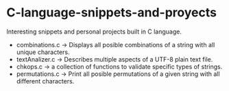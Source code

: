 # C-language-snippets-and-proyects
Interesting snippets and personal projects built in C language.

- combinations.c -> Displays all posible combinations of a string with all unique characters.
- textAnalizer.c -> Describes multiple aspects of a UTF-8 plain text file.
- chkops.c -> a collection of functions to validate specific types of strings.
- permutations.c -> Print all posible permutations of a given string with all different characters. 
